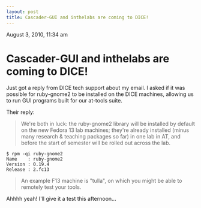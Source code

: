 ```yaml
---
layout: post
title: Cascader-GUI and inthelabs are coming to DICE!
---
```


August 3, 2010, 11:34 am

# Cascader-GUI and inthelabs are coming to DICE! #

Just got a reply from DICE tech support about my email. I asked if it was possible for ruby-gnome2 to be installed on the DICE machines, allowing us to run GUI programs built for our at-tools suite.

Their reply:

> We're both in luck: the ruby-gnome2 library will be installed by default
> on the new Fedora 13 lab machines; they're already installed (minus many
> research & teaching packages so far) in one lab in AT, and before the
> start of semester will be rolled out across the lab.

	$ rpm -qi ruby-gnome2
	Name	: ruby-gnome2
	Version	: 0.19.4
	Release	: 2.fc13

> An example F13 machine is "tulla", on which you might be able to
> remotely test your tools.

Ahhhh yeah! I'll give it a test this afternoon...
    

